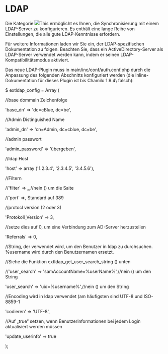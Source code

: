# LDAP

Die Kategorie ![](../../../.gitbook/assets/graficos14%20%285%29.png)This ermöglicht es Ihnen, die Synchronisierung mit einem LDAP-Server zu konfigurieren. Es enthält eine lange Reihe von Einstellungen, die alle gute LDAP-Kenntnisse erfordern.

Für weitere Informationen laden wir Sie ein, der LDAP-spezifischen Dokumentation zu folgen. Beachten Sie, dass ein ActiveDirectory-Server als LDAP-Server verwendet werden kann, indem er seinen LDAP-Kompatibilitätsmodus aktiviert.

Das neue LDAP-Plugin muss in main/inc/conf/auth.conf.php durch die Anpassung des folgenden Abschnitts konfiguriert werden \(die Inline-Dokumentation für dieses Plugin ist bis Chamilo 1.9.4\ falsch):

$ extldap\_config = Array \(

//base dommain Zeichenfolge

'base\_dn' => 'dc=cBlue, dc=be',

//Admin Distinguished Name

'admin\_dn' => 'cn=Admin, dc=cblue, dc=be',

//admin passwort

'admin\_password' => 'übergeben',

//ldap Host

'host' => array \('1.2.3.4', '2.3.4.5', '3.4.5.6'\),

//Filtern

//'filter' => „,//nein \(\) um die Saite

//'port' =>, Standard auf 389

//protocl version \(2 oder 3\)

'Protokoll\_Version' => 3,

//setze dies auf 0, um eine Verbindung zum AD-Server herzustellen

'Referrals' => 0,

//String, der verwendet wird, um den Benutzer in ldap zu durchsuchen. %username wird durch den Benutzernamen ersetzt.

//Siehe die Funktion extldap\_get\_user\_search\_string \(\) unten

//'user\_search' => 'samAccountName=%userName%',//nein \(\) um den String

'user\_search' => 'uid=%username%',//nein \(\) um den String

//Encoding wird in ldap verwendet \(am häufigsten sind UTF-8 und ISO-8859-1

'codieren' => 'UTF-8',

//Auf „true“ setzen, wenn Benutzerinformationen bei jedem Login aktualisiert werden müssen

'update\_userinfo' => true

\);